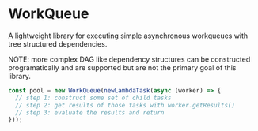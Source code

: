 # WorkQueue
A lightweight library for executing simple asynchronous workqueues with tree structured dependencies.

NOTE: more complex DAG like dependency structures can be constructed programatically and are supported but are not the primary goal of this library.

```js
const pool = new WorkQueue(newLambdaTask(async (worker) => {
  // step 1: construct some set of child tasks
  // step 2: get results of those tasks with worker.getResults()
  // step 3: evaluate the results and return
}));
```
